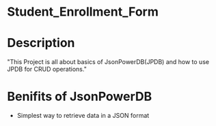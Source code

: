 # Student_Enrollment_Form

# Description
"This Project is all about basics of JsonPowerDB(JPDB) and how to use JPDB for CRUD operations." 

# Benifits of JsonPowerDB
<ul>
  <li>Simplest way to retrieve data in a JSON format</li>
</ul>
